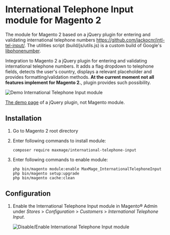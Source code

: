 # International Telephone Input module for Magento 2

The module for Magento 2 based on a jQuery plugin for entering and validating international telephone numbers https://github.com/jackocnr/intl-tel-input/. The utilities script (build/js/utils.js) is a custom build of Google's <a href="https://github.com/googlei18n/libphonenumber">libphonenumber</a>.

Integration to Magento 2 a jQuery plugin for entering and validating international telephone numbers. It adds a flag dropdown to telephone fields, detects the user's country, displays a relevant placeholder and provides formatting/validation methods. **At the current moment not all features implement for Magento 2.**, plugin provides such possibility.

![Demo International Telephone Input module](https://i.imgur.com/3hXb37G.png "Demo International Telephone Input module")

<a href="https://intl-tel-input.com/">The demo page</a> of a jQuery plugin, not Magento module.

## Installation

1. Go to Magento 2 root directory

2. Enter following commands to install module:

   ```
   composer require maxmage/international-telephone-input
   ```

3. Enter following commands to enable module:

   ```
   php bin/magento module:enable MaxMage_InternationalTelephoneInput
   php bin/magento setup:upgrade
   php bin/magento cache:clean
   ```

## Configuration

1. Enable the International Telephone Input module in Magento® Admin under *Stores* >
   *Configuration* > *Customers* > *International Telephone Input*.

    ![Disable/Enable International Telephone Input module](https://i.imgur.com/RVYyjqj.png "Disable/Enable International Telephone Input module")

